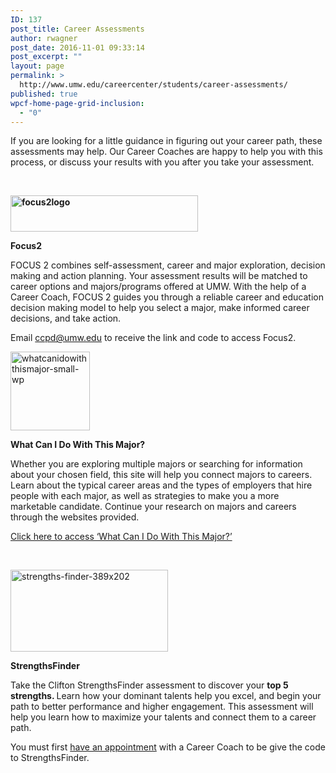 ```yaml
---
ID: 137
post_title: Career Assessments
author: rwagner
post_date: 2016-11-01 09:33:14
post_excerpt: ""
layout: page
permalink: >
  http://www.umw.edu/careercenter/students/career-assessments/
published: true
wpcf-home-page-grid-inclusion:
  - "0"
---
```

If you are looking for a little guidance in figuring out your career path, these assessments may help. Our Career Coaches are happy to help you with this process, or discuss your results with you after you take your assessment.

&nbsp;

<a href="http://www.focus2career.com/Portal/Register.cfm?Unique=%7bts%20'2016-07-29%2008:44:50'%7d&amp;SID=1400&amp;CFID=12805227&amp;CFTOKEN=396f8e9bd8070e9d-22CEC939-B82A-72DD-7468EE05ADAE2B06"><strong><img class="alignnone wp-image-139 size-medium" src="http://www.umw.edu/careercenter/wp-content/uploads/sites/41/2016/11/focus2logo-300x58.png" alt="focus2logo" width="300" height="58" /></strong></a>

<strong>Focus2</strong>

FOCUS 2 combines self-assessment, career and major exploration, decision making and action planning. Your assessment results will be matched to career options and majors/programs offered at UMW. With the help of a Career Coach, FOCUS 2 guides you through a reliable career and education decision making model to help you select a major, make informed career decisions, and take action.

Email <a href="mailto:ccpd@umw.edu">ccpd@umw.edu</a> to receive the link and code to access Focus2.

<img class="alignnone wp-image-140" src="http://www.umw.edu/careercenter/wp-content/uploads/sites/41/2016/11/WhatCanIDoWithThisMajor-Small-WP.png" alt="whatcanidowiththismajor-small-wp" width="127" height="126" />

<strong>What Can I Do With This Major?</strong>

Whether you are exploring multiple majors or searching for information about your chosen field, this site will help you connect majors to careers. Learn about the typical career areas and the types of employers that hire people with each major, as well as strategies to make you a more marketable candidate. Continue your research on majors and careers through the websites provided.

<a href="http://whatcanidowiththismajor.com/major/">Click here to access ‘What Can I Do With This Major?’</a>

&nbsp;

<img class="alignnone wp-image-144" src="http://www.umw.edu/careercenter/wp-content/uploads/sites/41/2016/11/strengths-finder-389x202-300x156.jpg" alt="strengths-finder-389x202" width="252" height="131" />

<strong>StrengthsFinder</strong>

Take the Clifton StrengthsFinder assessment to discover your <strong>top 5 strengths. </strong>Learn how your dominant talents help you excel, and begin your path to better performance and higher engagement. This assessment will help you learn how to maximize your talents and connect them to a career path.

You must first <a href="http://www.umw.edu/careercenter/students/appointments/">have an appointment</a> with a Career Coach to be give the code to StrengthsFinder.